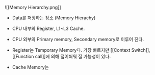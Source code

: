 ![[Memory Hierarchy.png]]

-  Data를 저장하는 장소 (Memory Hierachy)
- CPU 내부의 Register, L1~L3 Cache.
- CPU 외부의 Primary memory, Secondary memory로 이루어 진다.

- Register는 Temporary Memory다. 가장 빠르지만 [[Context Switch]], [[Function call]]에 의해 덮어씌워 질 가능성이 있다.
- Cache Memory는 